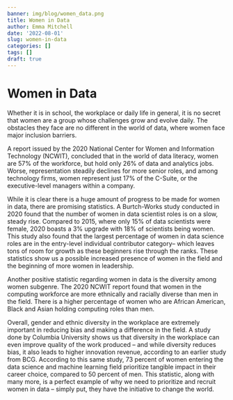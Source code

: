 ```yaml
---
banner: img/blog/women_data.png
title: Women in Data
author: Emma Mitchell
date: '2022-08-01'
slug: women-in-data
categories: []
tags: []
draft: true
---
```


# Women in Data


Whether it is in school, the workplace or daily life in general, it is no secret that women are a group whose challenges grow and evolve daily. The obstacles they face are no different in the world of data, where women face major inclusion barriers.

A report issued by the 2020 National Center for Women and Information Technology (NCWIT), concluded that in the world of data literacy, women are 57% of the workforce, but hold only 26% of data and analytics jobs. Worse, representation steadily declines for more senior roles, and among technology firms, women represent just 17% of the C-Suite, or the  executive-level managers within a company.

While it is clear there is a huge amount of progress to be made for women in data, there are promising statistics. A Burtch-Works study conducted in 2020 found that the number of women in data scientist roles is on a slow, steady rise. Compared to 2015, where only 15% of data scientists were female, 2020 boasts a 3% upgrade with 18% of scientists being women. This study also found that the largest percentage of women in data science roles are in the entry-level individual contributor category– which leaves tons of room for growth as these beginners rise through the ranks. These statistics show us a possible increased presence of women in the field and the beginning of more women in leadership. 

Another positive statistic regarding women in data is the diversity among women subgenre. The 2020 NCWIT report found that women in the computing workforce are more ethnically and racially diverse than men in the field. There is a higher percentage of women who are African American, Black and Asian holding computing roles than men. 

Overall, gender and ethnic diversity in the workplace are extremely important in reducing bias and making a difference in the field. A study done by Columbia University shows us that diversity in the workplace can even improve quality of the work produced – and while diversity reduces bias, it also leads to higher innovation revenue, according to an earlier study from BCG. According to this same study, 73 percent of women entering the data science and machine learning field prioritize tangible impact in their career choice, compared to 50 percent of men. This statistic, along with many more, is a perfect example of why we need to prioritize and recruit women in data – simply put, they have the initiative to change the world.
